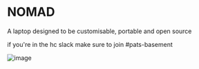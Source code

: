 # NOMAD
A laptop designed to be customisable, portable and open source

if you're in the hc slack make sure to join #pats-basement

![image](https://github.com/user-attachments/assets/a43cceae-174c-48a3-99e0-9f248a05b672)
